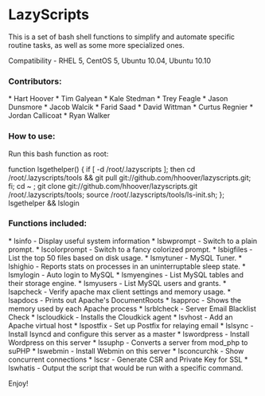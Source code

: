 <h1>LazyScripts</h1>

<p>This is a set of bash shell functions to simplify and automate specific routine tasks, as well as some more specialized ones.</p>

<p>Compatibility - RHEL 5, CentOS 5, Ubuntu 10.04, Ubuntu 10.10</p>

<h3>Contributors:</h3>
* Hart Hoover
* Tim Galyean
* Kale Stedman
* Trey Feagle
* Jason Dunsmore
* Jacob Walcik
* Farid Saad
* David Wittman
* Curtus Regnier
* Jordan Callicoat
* Ryan Walker

<h3>How to use:</h3>
<p> Run this bash function as root:</p>
	function lsgethelper() { if [ -d /root/.lazyscripts ]; then cd /root/.lazyscripts/tools && git pull git://github.com/hhoover/lazyscripts.git; fi; cd ~ ; git clone git://github.com/hhoover/lazyscripts.git /root/.lazyscripts/tools; source /root/.lazyscripts/tools/ls-init.sh; }; lsgethelper && lslogin

<h3>Functions included:</h3>
* lsinfo  - Display useful system information 
* lsbwprompt  - Switch to a plain prompt. 
* lscolorprompt  - Switch to a fancy colorized prompt. 
* lsbigfiles  - List the top 50 files based on disk usage. 
* lsmytuner  - MySQL Tuner. 
* lshighio  - Reports stats on processes in an uninterruptable sleep state. 
* lsmylogin  - Auto login to MySQL 
* lsmyengines  - List MySQL tables and their storage engine. 
* lsmyusers  - List MySQL users and grants. 
* lsapcheck  - Verify apache max client settings and memory usage. 
* lsapdocs  - Prints out Apache's DocumentRoots 
* lsapproc  - Shows the memory used by each Apache process 
* lsrblcheck  - Server Email Blacklist Check 
* lscloudkick - Installs the Cloudkick agent
* lsvhost  - Add an Apache virtual host 
* lspostfix  - Set up Postfix for relaying email 
* lslsync  - Install lsyncd and configure this server as a master
* lswordpress  - Install Wordpress on this server 
* lssuphp - Converts a server from mod_php to suPHP
* lswebmin  - Install Webmin on this server 
* lsconcurchk  - Show concurrent connections 
* lscsr - Generate CSR and Private Key for SSL
* lswhatis  - Output the script that would be run with a specific command.

<p>Enjoy!</p>
